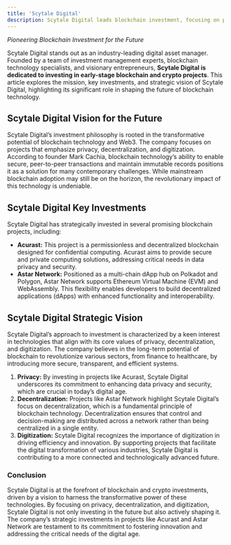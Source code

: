 ```yaml
---
title: 'Scytale Digital'
description: Scytale Digital leads blockchain investment, focusing on privacy, decentralization, and digitization. Innovative digital asset management.
---
```


*Pioneering Blockchain Investment for the Future*

Scytale Digital stands out as an industry-leading digital asset manager. Founded by a team of investment management experts, blockchain technology specialists, and visionary entrepreneurs, **Scytale Digital is dedicated to investing in early-stage blockchain and crypto projects**. This article explores the mission, key investments, and strategic vision of Scytale Digital, highlighting its significant role in shaping the future of blockchain technology.

## Scytale Digital Vision for the Future
Scytale Digital’s investment philosophy is rooted in the transformative potential of blockchain technology and Web3. The company focuses on projects that emphasize privacy, decentralization, and digitization. According to founder Mark Cachia, blockchain technology’s ability to enable secure, peer-to-peer transactions and maintain immutable records positions it as a solution for many contemporary challenges. While mainstream blockchain adoption may still be on the horizon, the revolutionary impact of this technology is undeniable.

## Scytale Digital Key Investments
Scytale Digital has strategically invested in several promising blockchain projects, including:
- **Acurast:** This project is a permissionless and decentralized blockchain designed for confidential computing. Acurast aims to provide secure and private computing solutions, addressing critical needs in data privacy and security.
- **Astar Network:** Positioned as a multi-chain dApp hub on Polkadot and Polygon, Astar Network supports Ethereum Virtual Machine (EVM) and WebAssembly. This flexibility enables developers to build decentralized applications (dApps) with enhanced functionality and interoperability.

## Scytale Digital Strategic Vision
Scytale Digital’s approach to investment is characterized by a keen interest in technologies that align with its core values of privacy, decentralization, and digitization. The company believes in the long-term potential of blockchain to revolutionize various sectors, from finance to healthcare, by introducing more secure, transparent, and efficient systems.
1. **Privacy:** By investing in projects like Acurast, Scytale Digital underscores its commitment to enhancing data privacy and security, which are crucial in today’s digital age.
2. **Decentralization:** Projects like Astar Network highlight Scytale Digital’s focus on decentralization, which is a fundamental principle of blockchain technology. Decentralization ensures that control and decision-making are distributed across a network rather than being centralized in a single entity.
3. **Digitization:** Scytale Digital recognizes the importance of digitization in driving efficiency and innovation. By supporting projects that facilitate the digital transformation of various industries, Scytale Digital is contributing to a more connected and technologically advanced future.

### Conclusion
Scytale Digital is at the forefront of blockchain and crypto investments, driven by a vision to harness the transformative power of these technologies. By focusing on privacy, decentralization, and digitization, Scytale Digital is not only investing in the future but also actively shaping it. The company’s strategic investments in projects like Acurast and Astar Network are testament to its commitment to fostering innovation and addressing the critical needs of the digital age.
